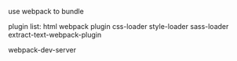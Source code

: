 ﻿
use webpack to bundle

plugin list: 
html webpack plugin
css-loader
style-loader
sass-loader
extract-text-webpack-plugin

webpack-dev-server